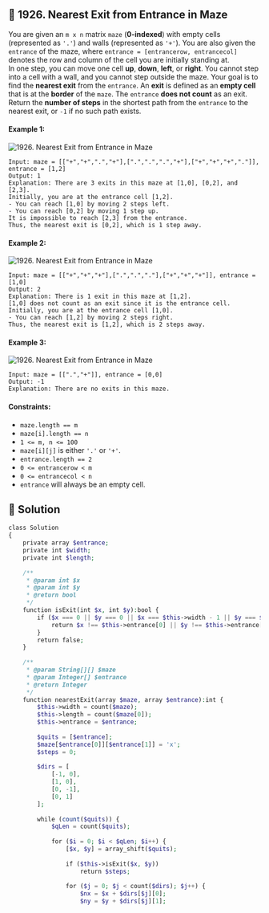 ## 📝 1926. Nearest Exit from Entrance in Maze  
You are given an `m x n` matrix `maze` (**0-indexed**) with empty cells (represented as `'.'`) and walls (represented as `'+'`). You are also given the `entrance` of the maze, where `entrance = [entrancerow, entrancecol]` denotes the row and column of the cell you are initially standing at.  
In one step, you can move one cell **up**, **down**, **left**, or **right**. You cannot step into a cell with a wall, and you cannot step outside the maze. Your goal is to find the **nearest exit** from the `entrance`. An **exit** is defined as an **empty cell** that is at the **border** of the `maze`. The `entrance` **does not count** as an exit.  
Return the **number of steps** in the shortest path from the `entrance` to the nearest exit, or `-1` if no such path exists.  
     
  
#### Example 1:  
![1926. Nearest Exit from Entrance in Maze](https://assets.leetcode.com/uploads/2021/06/04/nearest1-grid.jpg)

```
Input: maze = [["+","+",".","+"],[".",".",".","+"],["+","+","+","."]], entrance = [1,2]
Output: 1
Explanation: There are 3 exits in this maze at [1,0], [0,2], and [2,3].
Initially, you are at the entrance cell [1,2].
- You can reach [1,0] by moving 2 steps left.
- You can reach [0,2] by moving 1 step up.
It is impossible to reach [2,3] from the entrance.
Thus, the nearest exit is [0,2], which is 1 step away.

```
#### Example 2:  
![1926. Nearest Exit from Entrance in Maze](https://assets.leetcode.com/uploads/2021/06/04/nearesr2-grid.jpg)

```
Input: maze = [["+","+","+"],[".",".","."],["+","+","+"]], entrance = [1,0]
Output: 2
Explanation: There is 1 exit in this maze at [1,2].
[1,0] does not count as an exit since it is the entrance cell.
Initially, you are at the entrance cell [1,0].
- You can reach [1,2] by moving 2 steps right.
Thus, the nearest exit is [1,2], which is 2 steps away.

```
#### Example 3:  
![1926. Nearest Exit from Entrance in Maze](https://assets.leetcode.com/uploads/2021/06/04/nearest3-grid.jpg)

```
Input: maze = [[".","+"]], entrance = [0,0]
Output: -1
Explanation: There are no exits in this maze.

```
  
#### Constraints:  
+ `maze.length == m`  
+ `maze[i].length == n`  
+ `1 <= m, n <= 100`  
+ `maze[i][j]` is either `'.'` or `'+'`.  
+ `entrance.length == 2`  
+ `0 <= entrancerow < m`  
+ `0 <= entrancecol < n`  
+ `entrance` will always be an empty cell.  
  
## 📝 Solution 
```php  
class Solution  
{  
    private array $entrance;  
    private int $width;  
    private int $length;  
  
    /**  
     * @param int $x  
     * @param int $y  
     * @return bool  
     */  
    function isExit(int $x, int $y):bool {  
        if ($x === 0 || $y === 0 || $x === $this->width - 1 || $y === $this->length - 1) {  
            return $x !== $this->entrance[0] || $y !== $this->entrance[1];  
        }  
        return false;  
    }  
  
    /**  
     * @param String[][] $maze  
     * @param Integer[] $entrance  
     * @return Integer  
     */  
    function nearestExit(array $maze, array $entrance):int {  
        $this->width = count($maze);  
        $this->length = count($maze[0]);  
        $this->entrance = $entrance;  
  
        $quits = [$entrance];  
        $maze[$entrance[0]][$entrance[1]] = 'x';  
        $steps = 0;  
  
        $dirs = [  
            [-1, 0],  
            [1, 0],  
            [0, -1],  
            [0, 1]  
        ];  
  
        while (count($quits)) {  
            $qLen = count($quits);  
  
            for ($i = 0; $i < $qLen; $i++) {  
                [$x, $y] = array_shift($quits);  
  
                if ($this->isExit($x, $y))  
                    return $steps;  
  
                for ($j = 0; $j < count($dirs); $j++) {  
                    $nx = $x + $dirs[$j][0];  
                    $ny = $y + $dirs[$j][1];  
  
```  
